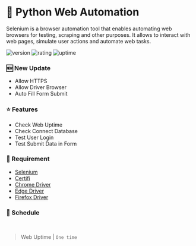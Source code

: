 # 🎉 Python Web Automation

Selenium is a browser automation tool that enables automating web browsers for testing, scraping and other purposes. It allows to interact with web pages, simulate user actions and automate web tasks.

![version](https://img.shields.io/badge/version-1.0-blue)
![rating](https://img.shields.io/badge/rating-★★★★★-yellow)
![uptime](https://img.shields.io/badge/uptime-100%25-brightgreen)

### 🆕 New Update

- Allow HTTPS
- Allow Driver Browser
- Auto Fill Form Submit

### ⭐ Features

- Check Web Uptime
- Check Connect Database
- Test User Login
- Test Submit Data in Form

### 📰 Requirement

* [Selenium](https://pypi.org/project/selenium/)
* [Certifi](https://pypi.org/project/certifi/)
* [Chrome Driver]()
* [Edge Driver]()
* [Firefox Driver]()

### 🔁 Schedule
<br>

> Web Uptime | `One time`
